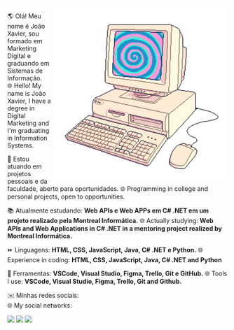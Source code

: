 <img src="https://github.com/joao-xavi/joao-xavi/blob/2e8b9a39bd4484f473d6962e96b39e7f16559946/computador.png" min-width="400px" max-width="400px" width="400px" align="right" alt="Computador">

<p align="left"> 
  🌎 Olá! Meu nome é João Xavier, sou formado em Marketing Digital e graduando em Sistemas de Informação.  <br>
  🌐 Hello! My name is João Xavier, I have a degree in Digital Marketing and I'm graduating in Information Systems.  <br>
 
  🌱 Estou atuando em projetos pessoais e da faculdade, aberto para oportunidades.
  🌐 Programming in college and personal projects, open to opportunities. 

</p>
<p align="left">
  📚 Atualmente estudando: <strong>Web APIs e Web APPs em C# .NET em um projeto realizado pela Montreal Informática.</strong>
  🌐 Actually studying: <strong>Web APIs and Web Applications in C# .NET in a mentoring project realized by Montreal Informática.</strong
</p>
<p align="left">
  ⏩ Linguagens: <strong>HTML, CSS, JavaScript, Java, C# .NET e Python.</strong>
  🌐 Experience in coding: <strong> HTML, CSS, JavaScript, Java, C# .NET and Python </strong>
</p>

<p align="left">
  💼 Ferramentas: <strong>VSCode, Visual Studio, Figma, Trello, Git e GitHub.</strong>
  🌐 Tools I use: <strong>VSCode, Visual Studio, Figma, Trello, Git and Github.</strong>
</p>

<p align="left">
  ✉️ Minhas redes sociais: <br>
  🌐 My social networks:
</p>

<p align="left">
  <a href="joaopx82@gmail.com" alt="Gmail">
  <img src="https://img.shields.io/badge/-Gmail-6B6B6B?style=flat-square&labelColor=6B6B6B&logo=gmail&logoColor=25ECEE&link=joaopx82@gmail.com" /></a>

  <a href="https://www.linkedin.com/in/joão-xavier-9787741a2/" alt="Linkedin">
  <img src="https://img.shields.io/badge/-Linkedin-6B6B6B?style=flat-square&logo=Linkedin&logoColor=25ECEE&labelColor=6B6B6B&link=https://www.linkedin.com/in/joão-xavier-9787741a2/" /></a>

  <a href="https://wa.me/+5545998238998" alt="WhatsApp">
  <img src="https://img.shields.io/badge/-WhatsApp-6B6B6B?style=flat-square&labelColor=6B6B6B&logo=whatsapp&logoColor=25ECEE&link=https://wa.me/+5545998238998"/></a>

</p>  


